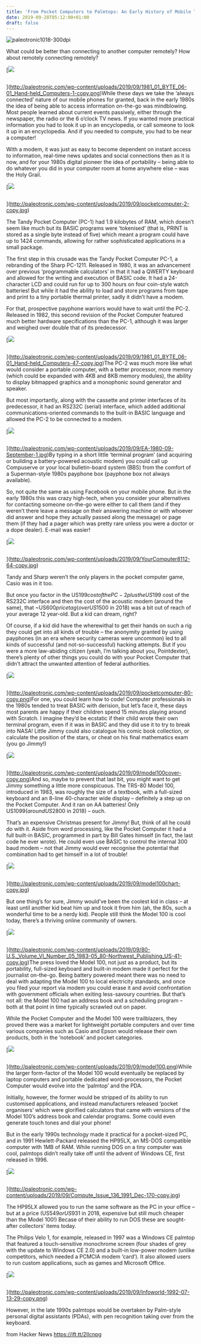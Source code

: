 ```yaml
---
title: 'From Pocket Computers to Palmtops: An Early History of Mobile Telecomputing'
date: 2019-09-28T05:12:00+01:00
draft: false
---
```


![](https://paleotronic.com/wp-content/uploads/2019/09/paleotronic1018-300dpi-678x381.png "paleotronic1018-300dpi")

What could be better than connecting to another computer remotely? How about remotely connecting remotely?

[![](https://paleotronic.com/wp-content/plugins/jetpack/modules/lazy-images/images/1x1.trans.gif)

<img src="http://paleotronic.com/wp-content/uploads/2019/09/1981\_01\_BYTE\_06-01\_Hand-held\_Computers-1-copy-221x300.png" alt="" />

](http://paleotronic.com/wp-content/uploads/2019/09/1981_01_BYTE_06-01_Hand-held_Computers-1-copy.png)While these days we take the ‘always connected’ nature of our mobile phones for granted, back in the early 1980s the idea of being able to access information on-the-go was mindblowing. Most people learned about current events passively, either through the newspaper, the radio or the 6 o’clock TV news. If you wanted more practical information you had to look it up in an encyclopedia, or call someone to look it up in an encyclopedia. And if you needed to compute, you had to be near a computer!

With a modem, it was just as easy to become dependent on instant access to information, real-time news updates and social connections then as it is now, and for your 1980s digital pioneer the idea of portability – being able to do whatever you did in your computer room at home anywhere else – was the Holy Grail.

[![](https://paleotronic.com/wp-content/plugins/jetpack/modules/lazy-images/images/1x1.trans.gif)

<img class="wp-image-7417" src="http://paleotronic.com/wp-content/uploads/2019/09/pocketcomputer-2-copy-231x300.jpg" alt="" />

](http://paleotronic.com/wp-content/uploads/2019/09/pocketcomputer-2-copy.jpg)

The Tandy Pocket Computer (PC-1) had 1.9 kilobytes of RAM, which doesn’t seem like much but its BASIC programs were ‘tokenised’ (that is, PRINT is stored as a single byte instead of five) which meant a program could have up to 1424 commands, allowing for rather sophisticated applications in a small package.

The first step in this crusade was the Tandy Pocket Computer PC-1, a rebranding of the Sharp PC-1211. Released in 1980, it was an advancement over previous ‘programmable calculators’ in that it had a QWERTY keyboard and allowed for the writing and execution of BASIC code. It had a 24-character LCD and could run for up to 300 hours on four coin-style watch batteries! But while it had the ability to load and store programs from tape and print to a tiny portable thermal printer, sadly it didn’t have a modem.

For that, prospective payphone warriors would have to wait until the PC-2. Released in 1982, this second revision of the Pocket Computer featured much better hardware specifications than the PC-1, although it was larger and weighed over double that of its predecessor.

[![](https://paleotronic.com/wp-content/plugins/jetpack/modules/lazy-images/images/1x1.trans.gif)

<img src="http://paleotronic.com/wp-content/uploads/2019/09/1981\_01\_BYTE\_06-01\_Hand-held\_Computers-47-copy-262x300.jpg" alt="" />

](http://paleotronic.com/wp-content/uploads/2019/09/1981_01_BYTE_06-01_Hand-held_Computers-47-copy.jpg)The PC-2 was much more like what would consider a portable computer, with a better processor, more memory (which could be expanded with 4KB and 8KB memory modules), the ability to display bitmapped graphics and a monophonic sound generator and speaker.

But most importantly, along with the cassette and printer interfaces of its predecessor, it had an RS232C (serial) interface, which added additional communications-oriented commands to the built-in BASIC language and allowed the PC-2 to be connected to a modem.

[![](https://paleotronic.com/wp-content/plugins/jetpack/modules/lazy-images/images/1x1.trans.gif)

<img src="http://paleotronic.com/wp-content/uploads/2019/09/EA-1980-09-September-1-225x300.jpg" alt="" />

](http://paleotronic.com/wp-content/uploads/2019/09/EA-1980-09-September-1.jpg)By typing in a short little ‘terminal program’ (and acquiring or building a battery-powered acoustic modem) you could call up Compuserve or your local bulletin-board system (BBS) from the comfort of a Superman-style 1980s payphone box (payphone box not always available).

So, not quite the same as using Facebook on your mobile phone. But in the early 1980s this was crazy high-tech, when you consider your alternatives for contacting someone on-the-go were either to call them (and if they weren’t there leave a message on their answering machine or with whoever did answer and hope they actually passed along the message) or page them (if they had a pager which was pretty rare unless you were a doctor or a dope dealer). E-mail was easier!

[![](https://paleotronic.com/wp-content/plugins/jetpack/modules/lazy-images/images/1x1.trans.gif)

<img class="wp-image-7422 size-medium" src="http://paleotronic.com/wp-content/uploads/2019/09/YourComputer8112-64-copy-300x214.jpg" alt="" />

](http://paleotronic.com/wp-content/uploads/2019/09/YourComputer8112-64-copy.jpg)

Tandy and Sharp weren’t the only players in the pocket computer game, Casio was in it too.

But once you factor in the US$199 cost of the PC-2 plus the US$199 cost of the RS232C interface and then the cost of the acoustic modem (around the same), that ~US$600 price tag (over US$1500 in 2018) was a bit out of reach of your average 12 year-old. But a kid can dream, right?

Of course, if a kid did have the wherewithal to get their hands on such a rig they could get into all kinds of trouble – the anonymity granted by using payphones (in an era where security cameras were uncommon) led to all kinds of successful (and not-so-successful) hacking attempts. But if you were a more law-abiding citizen (yeah, I’m talking about you, Pointdexter), there’s plenty of other things you could do with your Pocket Computer that didn’t attract the unwanted attention of federal authorities.

[![](https://paleotronic.com/wp-content/plugins/jetpack/modules/lazy-images/images/1x1.trans.gif)

<img src="http://paleotronic.com/wp-content/uploads/2019/09/pocketcomputer-80-copy-229x300.png" alt="" />

](http://paleotronic.com/wp-content/uploads/2019/09/pocketcomputer-80-copy.png)For one, you could learn how to code! Computer professionals in the 1980s tended to treat BASIC with derision, but let’s face it, these days most parents are happy if their children spend 15 minutes playing around with Scratch. I imagine they’d be ecstatic if their child wrote their own terminal program, even if it was in BASIC and they did use it to try to break into NASA! Little Jimmy could also catalogue his comic book collection, or calculate the position of the stars, or cheat on his final mathematics exam (you go Jimmy!)

[![](https://paleotronic.com/wp-content/plugins/jetpack/modules/lazy-images/images/1x1.trans.gif)

<img src="http://paleotronic.com/wp-content/uploads/2019/09/model100cover-copy-223x300.png" alt="" />

](http://paleotronic.com/wp-content/uploads/2019/09/model100cover-copy.png)And so, maybe to prevent that last bit, you might want to get Jimmy something a little more conspicuous. The TRS-80 Model 100, introduced in 1983, was roughly the size of a textbook, with a full-sized keyboard and an 8-line 40-character wide display – definitely a step up on the Pocket Computer. And it ran on AA batteries! Only US$1099 (around US$2800 in 2018) – ouch.

That’s an expensive Christmas present for Jimmy! But, think of all he could do with it. Aside from word processing, like the Pocket Computer it had a full built-in BASIC, programmed in part by Bill Gates himself (in fact, the last code he ever wrote). He could even use BASIC to control the internal 300 baud modem – not that Jimmy would ever recognise the potential that combination had to get himself in a lot of trouble!

[![](https://paleotronic.com/wp-content/plugins/jetpack/modules/lazy-images/images/1x1.trans.gif)

<img src="http://paleotronic.com/wp-content/uploads/2019/09/model100chart-copy.jpg" alt="" />

](http://paleotronic.com/wp-content/uploads/2019/09/model100chart-copy.jpg)

But one thing’s for sure, Jimmy would’ve been the coolest kid in class – at least until another kid beat him up and took it from him (ah, the 80s, such a wonderful time to be a nerdy kid). People still think the Model 100 is cool today, there’s a thriving online community of owners.

[![](https://paleotronic.com/wp-content/plugins/jetpack/modules/lazy-images/images/1x1.trans.gif)

<img src="http://paleotronic.com/wp-content/uploads/2019/09/80-U.S.\_Volume\_VI\_Number\_05\_1983-05\_80-Northwest\_Publishing\_US-41-copy-227x300.jpg" alt="" />

](http://paleotronic.com/wp-content/uploads/2019/09/80-U.S._Volume_VI_Number_05_1983-05_80-Northwest_Publishing_US-41-copy.jpg)The press loved the Model 100, not just as a product, but its portability, full-sized keyboard and built-in modem made it perfect for the journalist on-the-go. Being battery powered meant there was no need to deal with adapting the Model 100 to local electricity standards, and once you filed your report via modem you could erase it and avoid confrontation with government officials when exiting less-savoury countries. But that’s not all: the Model 100 had an address book and a scheduling program – both at that point in time typically scrawled out on paper.

While the Pocket Computer and the Model 100 were trailblazers, they proved there was a market for lightweight portable computers and over time various companies such as Casio and Epson would release their own products, both in the ‘notebook’ and pocket categories.

[![](https://paleotronic.com/wp-content/plugins/jetpack/modules/lazy-images/images/1x1.trans.gif)

<img src="http://paleotronic.com/wp-content/uploads/2019/09/model100-229x300.png" alt="" />

](http://paleotronic.com/wp-content/uploads/2019/09/model100.png)While the larger form-factor of the Model 100 would eventually be replaced by laptop computers and portable dedicated word-processors, the Pocket Computer would evolve into the ‘palmtop’ and the PDA.

Initially, however, the former would be stripped of its ability to run customised applications, and instead manufacturers released ‘pocket organisers’ which were glorified calculators that came with versions of the Model 100’s address book and calendar programs. Some could even generate touch tones and dial your phone!

But in the early 1990s technology made it practical for a pocket-sized PC, and in 1991 Hewlett-Packard released the HP95LX, an MS-DOS compatible computer with 1MB of RAM. While running DOS on a tiny computer was cool, palmtops didn’t really take off until the advent of Windows CE, first released in 1996.

[![](https://paleotronic.com/wp-content/plugins/jetpack/modules/lazy-images/images/1x1.trans.gif)

<img src="http://paleotronic.com/wp-content/uploads/2019/09/Compute\_Issue\_136\_1991\_Dec-170-copy.jpg" alt="" />

](http://paleotronic.com/wp-content/uploads/2019/09/Compute_Issue_136_1991_Dec-170-copy.jpg)

The HP95LX allowed you to run the same software as the PC in your office – but at a price (US$549 or US$931 in 2018, expensive but still much cheaper than the Model 100!) Becase of their ability to run DOS these are sought-after collectors’ items today.

The Philips Velo 1, for example, released in 1997 was a Windows CE palmtop that featured a touch-sensitive monochrome screen (four shades of grey with the update to Windows CE 2.0) and a built-in low-power modem (unlike competitors, which needed a PCMCIA modem ‘card’). It also allowed users to run custom applications, such as games and Microsoft Office.

[![](https://paleotronic.com/wp-content/plugins/jetpack/modules/lazy-images/images/1x1.trans.gif)

<img src="http://paleotronic.com/wp-content/uploads/2019/09/Infoworld-1992-07-13-29-copy.png" alt="" />

](http://paleotronic.com/wp-content/uploads/2019/09/Infoworld-1992-07-13-29-copy.png)

However, in the late 1990s palmtops would be overtaken by Palm-style personal digital assistants (PDAs), with pen recognition taking over from the keyboard.

  
  
from Hacker News https://ift.tt/2lIcnpg